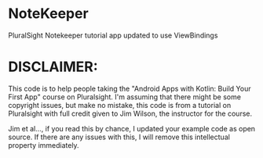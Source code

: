 # NoteKeeper
PluralSight Notekeeper tutorial app updated to use ViewBindings

# DISCLAIMER:
This code is to help people taking the "Android Apps with Kotlin: Build Your First App" course on Pluralsight.  I'm assuming that there might be some copyright issues,
but make no mistake, this code is from a tutorial on Pluralsight with full credit given to Jim Wilson, the instructor for the course.

Jim et al..., if you read this by chance, I updated your example code as open source.  If there are any issues with this, I will remove this intellectual property immediately. 
